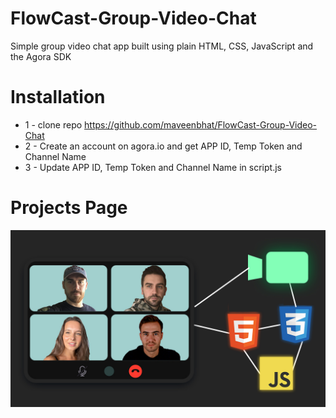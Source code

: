 # FlowCast-Group-Video-Chat
Simple group video chat app built using plain HTML, CSS, JavaScript and the Agora SDK

# Installation
* 1 - clone repo https://github.com/maveenbhat/FlowCast-Group-Video-Chat
* 2 - Create an account on agora.io and get APP ID, Temp Token and Channel Name
* 3 - Update APP ID, Temp Token and Channel Name in script.js


# Projects Page
<img src="./coverpic.jpeg">  
